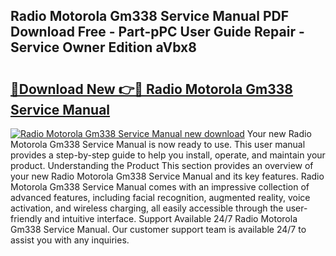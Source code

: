 ## Radio Motorola Gm338 Service Manual PDF Download Free - Part-pPC User Guide Repair - Service Owner Edition aVbx8

# <h2><a href="http://bc64689.oget.top/?id=Radio+Motorola+Gm338+Service+Manual">🔗Download New 👉🔴 Radio Motorola Gm338 Service Manual</a></h2>

[![Radio Motorola Gm338 Service Manual new download](https://i.imgur.com/5g1atiW.png)](http://bc64689.oget.top/?id=Radio+Motorola+Gm338+Service+Manual)
Your new Radio Motorola Gm338 Service Manual is now ready to use. This user manual provides a step-by-step guide to help you install, operate, and maintain your product. Understanding the Product This section provides an overview of your new Radio Motorola Gm338 Service Manual and its key features. Radio Motorola Gm338 Service Manual comes with an impressive collection of advanced features, including facial recognition, augmented reality, voice activation, and wireless charging, all easily accessible through the user-friendly and intuitive interface. Support Available 24/7 Radio Motorola Gm338 Service Manual. Our customer support team is available 24/7 to assist you with any inquiries.

